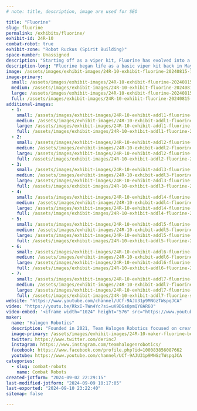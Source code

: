 ```yaml
---
# note: title, description, image are used for SEO

title: "Fluorine"
slug: fluorine
permalink: /exhibits/fluorine/
exhibit-id: 24R-10
combat-robot: true
exhibit-zone: "Robot Ruckus (Spirit Building)"
space-number: Unassigned
description: "Starting off as a viper kit, Fluorine has evolved into a custom and chaotic horizontal spinner!"
description-long: "Fluorine began life as a basic viper kit back in May 2021. Over the years it evolved into several forms, including a custom wedge design and a custom lifter. Eventually I decided on a custom horizontal spinner design. After multiple iterations, Fluorine finally achieved a first place finish on July 7th 2024. Fluorine hopes to continue that success here at OMF! "
image: /assets/images/exhibit-images/24R-10-exhibit-fluorine-20240815-150329-large.jpg
image-primary: 
  small: /assets/images/exhibit-images/24R-10-exhibit-fluorine-20240815-150329-small.jpg
  medium: /assets/images/exhibit-images/24R-10-exhibit-fluorine-20240815-150329-medium.jpg
  large: /assets/images/exhibit-images/24R-10-exhibit-fluorine-20240815-150329-large.jpg
  full: /assets/images/exhibit-images/24R-10-exhibit-fluorine-20240815-150329-full.jpg
additional-images: 
  - 1:
    small: /assets/images/exhibit-images/24R-10-exhibit-addl1-fluorine-20240707-164351-small.jpg
    medium: /assets/images/exhibit-images/24R-10-exhibit-addl1-fluorine-20240707-164351-medium.jpg
    large: /assets/images/exhibit-images/24R-10-exhibit-addl1-fluorine-20240707-164351-large.jpg
    full: /assets/images/exhibit-images/24R-10-exhibit-addl1-fluorine-20240707-164351-full.jpg
  - 2:
    small: /assets/images/exhibit-images/24R-10-exhibit-addl2-fluorine-20240707-164501-small.jpg
    medium: /assets/images/exhibit-images/24R-10-exhibit-addl2-fluorine-20240707-164501-medium.jpg
    large: /assets/images/exhibit-images/24R-10-exhibit-addl2-fluorine-20240707-164501-large.jpg
    full: /assets/images/exhibit-images/24R-10-exhibit-addl2-fluorine-20240707-164501-full.jpg
  - 3:
    small: /assets/images/exhibit-images/24R-10-exhibit-addl3-fluorine-20240707-164519-small.jpg
    medium: /assets/images/exhibit-images/24R-10-exhibit-addl3-fluorine-20240707-164519-medium.jpg
    large: /assets/images/exhibit-images/24R-10-exhibit-addl3-fluorine-20240707-164519-large.jpg
    full: /assets/images/exhibit-images/24R-10-exhibit-addl3-fluorine-20240707-164519-full.jpg
  - 4:
    small: /assets/images/exhibit-images/24R-10-exhibit-addl4-fluorine-20240716-010227-small.jpg
    medium: /assets/images/exhibit-images/24R-10-exhibit-addl4-fluorine-20240716-010227-medium.jpg
    large: /assets/images/exhibit-images/24R-10-exhibit-addl4-fluorine-20240716-010227-large.jpg
    full: /assets/images/exhibit-images/24R-10-exhibit-addl4-fluorine-20240716-010227-full.jpg
  - 5:
    small: /assets/images/exhibit-images/24R-10-exhibit-addl5-fluorine-20240813-180556-small.jpg
    medium: /assets/images/exhibit-images/24R-10-exhibit-addl5-fluorine-20240813-180556-medium.jpg
    large: /assets/images/exhibit-images/24R-10-exhibit-addl5-fluorine-20240813-180556-large.jpg
    full: /assets/images/exhibit-images/24R-10-exhibit-addl5-fluorine-20240813-180556-full.jpg
  - 6:
    small: /assets/images/exhibit-images/24R-10-exhibit-addl6-fluorine-20240815-121504-small.jpg
    medium: /assets/images/exhibit-images/24R-10-exhibit-addl6-fluorine-20240815-121504-medium.jpg
    large: /assets/images/exhibit-images/24R-10-exhibit-addl6-fluorine-20240815-121504-large.jpg
    full: /assets/images/exhibit-images/24R-10-exhibit-addl6-fluorine-20240815-121504-full.jpg
  - 7:
    small: /assets/images/exhibit-images/24R-10-exhibit-addl7-fluorine-screenshot-20240710-190415-reddit-small.jpg
    medium: /assets/images/exhibit-images/24R-10-exhibit-addl7-fluorine-screenshot-20240710-190415-reddit-medium.jpg
    large: /assets/images/exhibit-images/24R-10-exhibit-addl7-fluorine-screenshot-20240710-190415-reddit-large.jpg
    full: /assets/images/exhibit-images/24R-10-exhibit-addl7-fluorine-screenshot-20240710-190415-reddit-full.jpg
website: "https://www.youtube.com/channel/UCf-9AJU31p9MNGzTWspqJCA"
video: "https://youtu.be/RkxI-TWn4Yc?si=uK9DGs0pmQY8AR60"
video-embed: '<iframe width="1024" height="576" src="https://www.youtube.com/embed/RkxI-TWn4Yc?feature=oembed" frameborder="0" allow="accelerometer; autoplay; clipboard-write; encrypted-media; gyroscope; picture-in-picture; web-share" referrerpolicy="strict-origin-when-cross-origin" allowfullscreen title="BFFT 2024 Fight 7: Antweight Grand Final: Fluorine vs Tappy McTapperson... again"></iframe>'
maker: 
  name: "Halogen Robotics"
  description: "Founded in 2021, Team Halogen Robotics focused on creating elemental chaos for the enjoyment of others!"
  image-primary: /assets/images/exhibit-images/24R-10-maker-fluorine-better-logo-idk-medium.png
  twitter: https://www.twitter.com/derinc7
  instagram: https://www.instagram.com/teamhalogenrobotics/
  facebook: https://www.facebook.com/profile.php?id=100083856087662
  youtube: https://www.youtube.com/channel/UCf-9AJU31p9MNGzTWspqJCA
categories: 
  - slug: combat-robots
    name: Combat Robots
created-jotform: "2024-09-02 22:29:15"
last-modified-jotform: "2024-09-09 10:17:05"
last-exported: "2024-09-10 23:22:40"
sitemap: false

---
```

